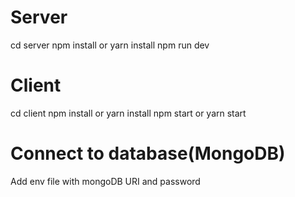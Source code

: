 # Server
cd server
npm install or yarn install
npm run dev

# Client
cd client
npm install or yarn install 
npm start or yarn start

# Connect to database(MongoDB)
Add env file with mongoDB URI and password
